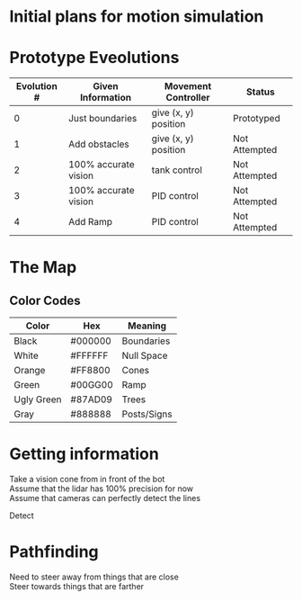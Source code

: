 # Initial plans for motion simulation

# Prototype Eveolutions
| Evolution # | Given Information    | Movement Controller  | Status        |
| ----------- | -------------------- | -------------------- | ------------- |
| 0           | Just boundaries      | give (x, y) position | Prototyped    |
| 1           | Add obstacles        | give (x, y) position | Not Attempted |
| 2           | 100% accurate vision | tank control         | Not Attempted | 
| 3           | 100% accurate vision | PID control          | Not Attempted |
| 4           | Add Ramp             | PID control          | Not Attempted |


# The Map
## Color Codes
| Color        | Hex     | Meaning     |
| ------------ | ------- | ----------- |
| Black        | #000000 | Boundaries  |
| White        | #FFFFFF | Null Space  |
| Orange       | #FF8800 | Cones       |
| Green        | #00GG00 | Ramp        |
| Ugly Green   | #87AD09 | Trees       |
| Gray         | #888888 | Posts/Signs |


# Getting information
Take a vision cone from in front of the bot  
Assume that the lidar has 100% precision for now  
Assume that cameras can perfectly detect the lines

Detect




# Pathfinding
Need to steer away from things that are close  
Steer towards things that are farther  

